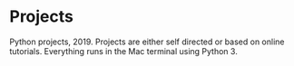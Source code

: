 # Projects
Python projects, 2019. Projects are either self directed or based on online tutorials. Everything runs in the Mac terminal using Python 3.
